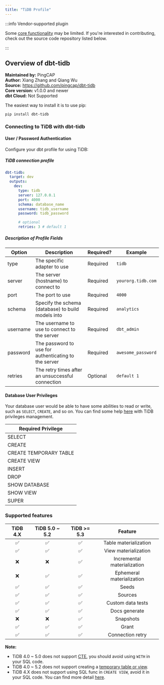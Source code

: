 ```yaml
---
title: "TiDB Profile"
---
```


:::info Vendor-supported plugin

Some [core functionality](https://github.com/pingcap/dbt-tidb/blob/main/README.md#supported-features) may be limited. 
If you're interested in contributing, check out the source code repository listed below.

:::

## Overview of dbt-tidb

**Maintained by:** PingCAP      
**Author:** Xiang Zhang and Qiang Wu  
**Source:** https://github.com/pingcap/dbt-tidb   
**Core version:** v1.0.0 and newer   
**dbt Cloud:** Not Supported

The easiest way to install it is to use pip:

```
pip install dbt-tidb
```

### Connecting to TiDB with **dbt-tidb**

#### User / Password Authentication

Configure your dbt profile for using TiDB:

##### TiDB connection profile
<File name='profiles.yml'>

```yaml
dbt-tidb:
  target: dev
  outputs:
    dev:
      type: tidb
      server: 127.0.0.1
      port: 4000
      schema: database_name
      username: tidb_username
      password: tidb_password

      # optional
      retries: 3 # default 1
```

</File>

##### Description of Profile Fields

| Option   | Description                                          | Required? | Example             |
|----------|------------------------------------------------------|-----------|---------------------|
| type     | The specific adapter to use                          | Required  | `tidb`              |
| server   | The server (hostname) to connect to                  | Required  | `yourorg.tidb.com`  |
| port     | The port to use                                      | Required  | `4000`              |
| schema   | Specify the schema (database) to build models into   | Required  | `analytics`         |
| username | The username to use to connect to the server         | Required  | `dbt_admin`         |
| password | The password to use for authenticating to the server | Required  | `awesome_password`  |
| retries  | The retry times after an unsuccessful connection     | Optional  | `default 1`         |

#### Database User Privileges

Your database user would be able to have some abilities to read or write, such as `SELECT`, `CREATE`, and so on.
You can find some help [here](https://docs.pingcap.com/tidb/v4.0/privilege-management) with TiDB privileges management.

| Required Privilege     |
|------------------------|
| SELECT                 |
| CREATE                 |
| CREATE TEMPORARY TABLE |
| CREATE VIEW            |
| INSERT                 |
| DROP                   |
| SHOW DATABASE          |
| SHOW VIEW              |
| SUPER                  |

### Supported features

| TiDB 4.X | TiDB 5.0 ~ 5.2 | TiDB >= 5.3 |           Feature           |
|:--------:|:--------------:|:-----------:|:---------------------------:|
|    ✅     |       ✅        |      ✅      |    Table materialization    |
|    ✅     |       ✅        |      ✅      |    View materialization     |
|    ❌     |       ❌        |      ✅      | Incremental materialization |
|    ❌     |       ✅        |      ✅      |  Ephemeral materialization  |
|    ✅     |       ✅        |      ✅      |            Seeds            |
|    ✅     |       ✅        |      ✅      |           Sources           |
|    ✅     |       ✅        |      ✅      |      Custom data tests      |
|    ✅     |       ✅        |      ✅      |        Docs generate        |
|    ❌     |       ❌        |      ✅      |          Snapshots          |
|    ✅     |       ✅        |      ✅      |            Grant            |
|    ✅     |       ✅        |      ✅      |      Connection retry       |

**Note:**

* TiDB 4.0 ~ 5.0 does not support [CTE](https://docs.pingcap.com/tidb/dev/sql-statement-with),
  you should avoid using `WITH` in your SQL code.
* TiDB 4.0 ~ 5.2 does not support creating a [temporary table or view](https://docs.pingcap.com/tidb/v5.2/sql-statement-create-table#:~:text=sec\)-,MySQL%20compatibility,-TiDB%20does%20not).
* TiDB 4.X does not support using SQL func in `CREATE VIEW`, avoid it in your SQL code.
  You can find more detail [here](https://github.com/pingcap/tidb/pull/27252).
